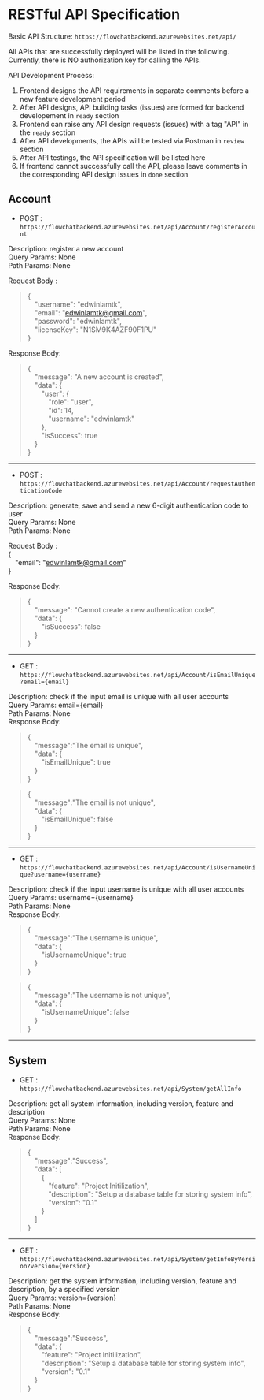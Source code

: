 # RESTful API Specification

Basic API Structure: `https://flowchatbackend.azurewebsites.net/api/`

All APIs that are successfully deployed will be listed in the following.
Currently, there is NO authorization key for calling the APIs.

API Development Process: 
1. Frontend designs the API requirements in separate comments before a new feature development period
2. After API designs, API building tasks (issues) are formed for backend developement in `ready` section
3. Frontend can raise any API design requests (issues) with a tag "API" in the `ready` section
4. After API developments, the APIs will be tested via Postman in `review` section
5. After API testings, the API specification will be listed here
6. If frontend cannot successfully call the API, please leave comments in the corresponding API design issues in `done` section

## Account

- POST : `https://flowchatbackend.azurewebsites.net/api/Account/registerAccount`  

Description: register a new account  
Query Params: None  
Path Params: None  

Request Body :  
>{  
>&emsp;"username": "edwinlamtk",  
>&emsp;"email": "edwinlamtk@gmail.com",  
>&emsp;"password": "edwinlamtk",  
>&emsp;"licenseKey": "N1SM9K4AZF90F1PU"  
>}  

Response Body:  

>{  
>&emsp;"message": "A new account is created",  
>&emsp;"data": {  
>&emsp;&emsp;"user": {  
>&emsp;&emsp;&emsp;"role": "user",  
>&emsp;&emsp;&emsp;"id": 14,  
>&emsp;&emsp;&emsp;"username": "edwinlamtk"  
>&emsp;&emsp;},  
>&emsp;&emsp;"isSuccess": true  
>&emsp;}  
>}  


---

- POST : `https://flowchatbackend.azurewebsites.net/api/Account/requestAuthenticationCode`  

Description: generate, save and send a new 6-digit authentication code to user  
Query Params: None  
Path Params: None  

Request Body :  
{  
&emsp;"email": "edwinlamtk@gmail.com"  
}  

Response Body:  
 
>{  
>&emsp;"message": "Cannot create a new authentication code",  
>&emsp;"data": {  
>&emsp;&emsp;"isSuccess": false  
>&emsp;}  
>}

---

- GET : `https://flowchatbackend.azurewebsites.net/api/Account/isEmailUnique?email={email}`  

Description: check if the input email is unique with all user accounts  
Query Params: email={email}  
Path Params: None  
Response Body:  

>{  
>&emsp;"message":"The email is unique",  
>&emsp;"data": {  
>&emsp;&emsp;"isEmailUnique": true    
>&emsp;}  
>}  

>{  
>&emsp;"message":"The email is not unique",  
>&emsp;"data": {  
>&emsp;&emsp;"isEmailUnique": false  
>&emsp;}  
>}

---

- GET : `https://flowchatbackend.azurewebsites.net/api/Account/isUsernameUnique?username={username}`  

Description: check if the input username is unique with all user accounts  
Query Params: username={username}  
Path Params: None  
Response Body:  

>{  
>&emsp;"message":"The username is unique",  
>&emsp;"data": {  
>&emsp;&emsp;"isUsernameUnique": true    
>&emsp;}  
>}

>{  
>&emsp;"message":"The username is not unique",  
>&emsp;"data": {  
>&emsp;&emsp;"isUsernameUnique": false  
>&emsp;}  
>}

---

## System

- GET : `https://flowchatbackend.azurewebsites.net/api/System/getAllInfo`  

Description: get all system information, including version, feature and description  
Query Params:  None  
Path Params: None  
Response Body:  

>{  
>&emsp;"message":"Success",  
>&emsp;"data": [  
>&emsp;&emsp;{  
>&emsp;&emsp;&emsp;"feature": "Project Initilization",  
>&emsp;&emsp;&emsp;"description": "Setup a database table for storing system info",  
>&emsp;&emsp;&emsp;"version": "0.1"  
>&emsp;&emsp;}  
>&emsp;]  
>}  

---

- GET : `https://flowchatbackend.azurewebsites.net/api/System/getInfoByVersion?version={version}`

Description: get the system information, including version, feature and description, by a specified version  
Query Params: version={version}  
Path Params: None  
Response Body:  

>{  
>&emsp;"message":"Success",  
>&emsp;"data": {  
>&emsp;&emsp;"feature": "Project Initilization",  
>&emsp;&emsp;"description": "Setup a database table for storing system info",  
>&emsp;&emsp;"version": "0.1"  
>&emsp;}  
>}  

